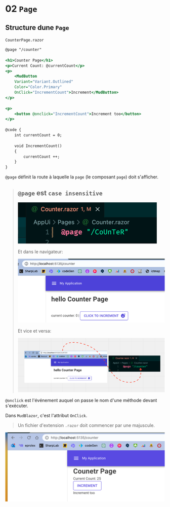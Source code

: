 # 02 `Page`



## Structure dune `Page`

`CounterPage.razor`

```asp
@page "/counter"

<h1>Counter Page</h1>
<p>Current Count: @currentCount</p>
<p>
    <MudButton 
    Variant="Variant.Outlined" 
    Color="Color.Primary"
    OnClick="IncrementCount">Increment</MudButton>
</p>

<p>
    <button @onclick="IncrementCount">Increment too</button>
</p>

@code {
    int currentCount = 0;

    void IncrementCount()
    {
        currentCount ++;
    }
}
```

`@page` définit la route à laquelle la `page` (le composant `page`) doit s'afficher.

> ## `@page` est `case insensitive`
>
> <img src="assets/counter-url-case-insensitive.png" alt="counter-url-case-insensitive" />
>
> Et dans le navigateur:
>
> <img src="assets/url-in-browser-case-insensitive.png" alt="url-in-browser-case-insensitive" />
>
> Et vice et versa:
>
> <img src="assets/case-insensitive-reverse-mode.png" alt="case-insensitive-reverse-mode" />

`@onclick` est l'événement auquel on passe le nom d'une méthode devant s'exécuter.

Dans `MudBlazor`, c'est l'attribut `OnClick`.

> Un fichier d'extension `.razor` doit commencer par une majuscule.

<img src="assets/first-page-counter.png" alt="first-page-counter" />















